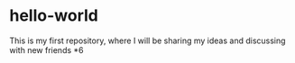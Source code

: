 # hello-world
This is my first repository, where I will be sharing my ideas and discussing with new friends *6
